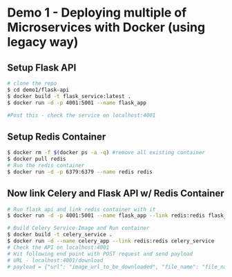 # Demo 1 - Deploying multiple of Microservices with Docker (using legacy way)

## Setup Flask API

```sh
# clone the repo
$ cd demo1/flask-api
$ docker build -t flask_service:latest .
$ docker run -d -p 4001:5001 --name flask_app

#Post this - check the service on localhost:4001
```

## Setup Redis Container

```sh
$ docker rm -f $(docker ps -a -q) #remove all existing container
$ docker pull redis
# Run the redis container
$ docker run -d -p 6379:6379 --name redis redis
```

## Now link Celery and Flask API w/ Redis Container

```sh
# Run flask api and link redis container with it
$ docker run -d -p 4001:5001 --name flask_app --link redis:redis flask_service

# Build Celery Service Image and Run container
$ docker build -t celery_service .
$ docker run -d --name celery_app --link redis:redis celery_service
# Check the API on localhost:4001
# Hit following end point with POST request and send payload 
# URL - localhost:4001/download
# payload = {"url": "image_url_to_be_downloaded", "file_name": "file_name"}
```
